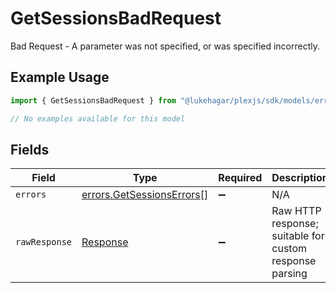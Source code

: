 # GetSessionsBadRequest

Bad Request - A parameter was not specified, or was specified incorrectly.

## Example Usage

```typescript
import { GetSessionsBadRequest } from "@lukehagar/plexjs/sdk/models/errors";

// No examples available for this model
```

## Fields

| Field                                                                         | Type                                                                          | Required                                                                      | Description                                                                   |
| ----------------------------------------------------------------------------- | ----------------------------------------------------------------------------- | ----------------------------------------------------------------------------- | ----------------------------------------------------------------------------- |
| `errors`                                                                      | [errors.GetSessionsErrors](../../../sdk/models/errors/getsessionserrors.md)[] | :heavy_minus_sign:                                                            | N/A                                                                           |
| `rawResponse`                                                                 | [Response](https://developer.mozilla.org/en-US/docs/Web/API/Response)         | :heavy_minus_sign:                                                            | Raw HTTP response; suitable for custom response parsing                       |